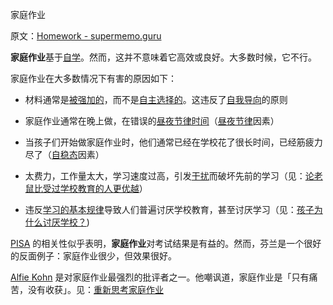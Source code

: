 家庭作业

原文：[Homework - supermemo.guru](https://supermemo.guru/wiki/Homework)

**家庭作业**基于[自学](https://supermemo.guru/wiki/Self-learning)。然而，这并不意味着它高效或良好。大多数时候，它不行。

家庭作业在大多数情况下有害的原因如下：

- 材料通常是[被强加的](https://supermemo.guru/wiki/Coercion_in_learning)，而不是[自主选择的](https://supermemo.guru/wiki/Self-directed_learning)。这违反了[自我导向](https://supermemo.guru/wiki/Self-directed_learning)的原则

- 家庭作业通常在晚上做，在错误的[昼夜节律时间](https://supermemo.guru/wiki/Natural_creativity_cycle)（[昼夜节律](https://supermemo.guru/wiki/Circadian)因素）

- 当孩子们开始做家庭作业时，他们通常已经在学校花了很长时间，已经筋疲力尽了（[自稳态](https://supermemo.guru/wiki/Homeostatic)因素）

- 太费力，工作量太大，学习速度过高，引发[干扰](https://supermemo.guru/wiki/Interference)而破坏先前的学习（见：[论老鼠比受过学校教育的人更优越](https://supermemo.guru/wiki/Superiority_of_a_rat_over_a_schooled_human)）

- 违反[学习的基本规律](https://supermemo.guru/wiki/Fundamental_law_of_learning)导致人们普遍讨厌学校教育，甚至讨厌学习（见：[孩子为什么讨厌学校？](https://supermemo.guru/wiki/Why_kids_hate_school%3F))

[PISA](https://supermemo.guru/wiki/PISA) 的相关性似乎表明，**家庭作业**对考试结果是有益的。然而，芬兰是一个很好的反面例子：家庭作业很少，但效果很好。

[Alfie Kohn](https://supermemo.guru/wiki/Alfie_Kohn) 是对家庭作业最强烈的批评者之一。他嘲讽道，家庭作业是「只有痛苦，没有收获」。见：[重新思考家庭作业](http://www.alfiekohn.org/article/rethinking-homework/)